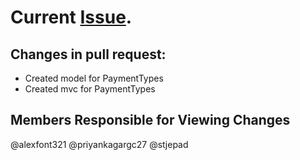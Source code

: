 # Current [Issue](https://github.com/NSS-Enthusiastic-Camels/BangazonAPI/issues/1).

## Changes in pull request:
- Created model for PaymentTypes
- Created mvc for PaymentTypes

## Members Responsible for Viewing Changes
@alexfont321
@priyankagargc27
@stjepad
